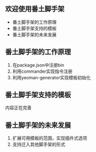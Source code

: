 ## 欢迎使用番土脚手架

- 番土脚手架的工作原理
- 番土脚手架支持的模板
- 番土脚手架的未来发展

## 番土脚手架的工作原理
1. 在package.json中注册bin
2. 利用commander实现指令注册
3. 利用yeoman-generator实现模板初始化

## 番土脚手架支持的模板
内容正在完善

## 番土脚手架的未来发展
1. 扩展可用模板的范围，实现插件式选项
2. 支持迁入其他脚手架的形式
